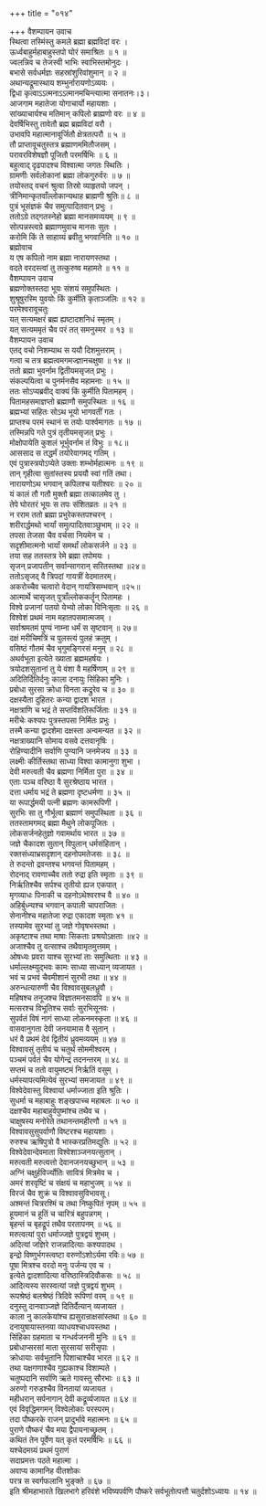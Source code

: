 +++
title = "०१४"

+++
वैशम्पायन उवाच  
स्थित्वा तस्मिंस्तु कमले ब्रह्मा ब्रह्मविदां वरः ।  
ऊर्ध्वबाहुर्महाबाहुस्तपो घोरं समाश्रितः ॥ १ ॥  
ज्वलन्निव च तेजस्वी भाभिः स्वाभिस्तमोनुदः ।  
बभासे सर्वधर्मज्ञः सहस्रांशुरिवांशुमान् ॥ २ ॥  
अथान्यद्रूमास्थाय शम्भुर्नारायणोऽव्ययः ।  
द्विधा कृत्वाऽऽत्मनाऽऽत्मानमचिन्त्यात्मा सनातनः।३।  
आजगाम महातेजा योगाचार्यो महायशाः ।  
सांख्याचार्यश्च मतिमान् कपिलो ब्राह्मणो वरः ॥ ४ ॥  
देवर्षिभिस्तु तावेतौ ब्रह्म ब्रह्मविदां वरौ ।  
उभावपि महात्मानावूर्जितौ क्षेत्रतत्परौ ॥ ५ ॥  
तौ प्राप्तावूचतुस्तत्र ब्रह्माणममितौजसम् ।  
परावरविशेषज्ञौ पूजितौ परमर्षिभिः ॥ ६ ॥  
बहुत्वाद् दृढपादश्च विश्वात्मा जगतः स्थितिः ।  
ग्रामणीः सर्वलोकानां ब्रह्मा लोकगुरुर्वरः ॥ ७ ॥  
तयोस्तद् वचनं श्रुत्वा तिस्रो व्याहृतयो जपन् ।  
त्रीनिमान्कृतवाँल्लोकान्यथाह ब्राह्मणी श्रुतिः॥ ८ ॥  
पुत्रं भूसंज्ञकं चैव समुत्पादितवान् प्रभुः ।  
ततोऽग्रे तद्गतस्नेहो ब्रह्मा मानसमव्ययम् ॥ ९ ॥  
सोत्पन्नस्त्वग्रे ब्रह्माणमुवाच मानसः सुतः ।  
करोमि किं ते साहाय्यं ब्रवीतु भगवानिति ॥ १० ॥  
ब्रह्मोवाच  
य एष कपिलो नाम ब्रह्मा नारायणस्तथा ।  
वदते वरदस्त्वां तु तत्कुरुष्व महामते ॥ ११ ॥  
वैशम्पायन उवाच  
ब्रह्मणोक्तस्तदा भूयः संशयं समुपस्थितः ।  
शुश्रूषुरस्मि युवयोः किं कुर्मीति कृताञ्जलिः ॥ १२ ॥  
परमेश्वरावूचतुः  
यत् सत्यमक्षरं ब्रह्म ह्यष्टादशनिधं स्मृतम् ।  
यत् सत्यममृतं चैव परं तत् समनुस्मर ॥ १३ ॥  
वैशम्पायन उवाच  
एतद् वचो निशम्याथ स ययौ दिशमुत्तराम् ।  
गत्वा च तत्र ब्रह्मत्वमगमज्ज्ञानचक्षुषा ॥ १४ ॥  
ततो ब्रह्मा भुवर्नाम द्वितीयमसृजत् प्रभुः ।  
संकल्पयित्वा च पुनर्मनसैव महामनाः ॥ १५ ॥  
ततः सोऽप्यब्रवीद् वाक्यं किं कुर्मीति पितामहम् ।  
पितामहसमाज्ञप्तो ब्रह्माणौ समुपस्थितः ॥ १६ ॥  
ब्रह्मभ्यां सहितः सोऽथ भूयो भागवतीं गतः ।  
प्राप्तश्च परमं स्थानं स तयोः पार्श्वमागतः ॥ १७ ॥  
तस्मिन्नपि गते पुत्रं तृतीयमसृजत् प्रभुः ।  
मोक्षोपायेति कुशलं भूर्भुवर्नाम तं विभुः ॥ १८॥  
आससाद स तद्धर्मं तयोरेवागमद् गतिम् ।  
एवं पुत्रास्त्रयोऽप्येते उक्ताः शम्भोर्महात्मनः ॥ १९ ॥  
तान् गृहीत्वा सुतांस्तस्य प्रययौ स्वां गतिं तथा।  
नारायणोऽथ भगवान् कपिलश्च यतीश्वरः ॥ २० ॥  
यं कालं तौ गतौ मुक्तौ ब्रह्मा तत्कालमेव तु ।  
तेपे घोरतरं भूयः स तपः संशितव्रतः ॥ २१ ॥  
न रराम ततो ब्रह्मा प्रभुरेकस्तपश्चरन् ।  
शरीरार्द्धमथो भार्यां समुत्पादितवाञ्छुभाम् ॥ २२ ॥  
तपसा तेजसा चैव वर्चसा नियमेन च ।  
सदृशीमात्मनो भार्यां समर्थां लोकसर्जने ॥ २३ ॥  
तया सह ततस्तत्र रेमे ब्रह्मा तपोमयः ।  
सृजन् प्रजापतीन् सर्वान्सागरान् सरितस्तथा ॥२४॥  
ततोऽसृजद् वै त्रिपदां गायत्रीं वेदमातरम्।  
अकरोच्चैव चत्वारो वेदान् गायत्रिसम्भवान् ॥२५॥  
आत्मार्थे चासृजत् पुत्राँल्लोककर्तॄन् पितामहः ।  
विश्वे प्रजानां पतयो येभ्यो लोका विनिःसृताः ॥ २६ ॥  
विश्वेशं प्रथमं नाम महातपसमात्मजम् ।  
सर्वाश्रमतमं पुण्यं नाम्ना धर्मं स सृष्टवान् ॥ २७॥  
दक्षं मरीचिमत्रिं च पुलस्त्यं पुलहं क्रतुम् ।  
वसिष्ठं गौतमं चैव भृगुमङ्गिरसं मनुम् ॥ २८ ॥  
अथर्वभूता इत्येते ख्याता ब्रह्ममहर्षयः ।  
त्रयोदशसुतानां तु ये वंशा वै महर्षिणाम् ॥ २९ ॥  
अदितिर्दितिर्दनुः काला दनायुः सिंहिका मुनिः ।  
प्रबोधा सुरसा क्रोधा विनता कद्रुरेव च ॥ ३० ॥  
दक्षस्यैता दुहितरः कन्या द्वादश भारत ।  
नक्षत्राणि च भद्रं ते सप्तविंशतिरूर्जिताः ॥ ३१ ॥  
मरीचेः कश्यपः पुत्रस्तपसा निर्मितः प्रभुः ।  
तस्मै कन्या द्वादशेमा दक्षस्ता अन्वमन्यत ॥ ३२ ॥  
नक्षत्राख्यानि सोमाय वसवे दत्तवानृषिः ।  
रोहिण्यादीनि सर्वाणि पुण्यानि जनमेजय ॥ ३३ ॥  
लक्ष्मीः कीर्तिस्तथा साध्या विश्वा कामानुगा शुभा ।  
देवी मरुत्वती चैव ब्रह्मणा निर्मिता पुरा ॥ ३४ ॥  
एताः पञ्च वरिष्ठा वै सुरश्रेष्ठाय भारत ।  
दत्ता धर्माय भद्रं ते ब्रह्मणा दृष्टधर्मणा ॥ ३५ ॥  
या रूपार्द्धमयी पत्नी ब्रह्मणः कामरूपिणी ।  
सुरभिः सा तु गौर्भूत्वा ब्रह्माणं समुपस्थिता ॥ ३६ ॥  
ततस्तामगमद् ब्रह्मा मैथुने लोकपूजितः ।  
लोकसर्जनहेतुज्ञो गवामर्थाय भारत ॥ ३७ ॥  
जज्ञे चैकादश सुतान् विपुलान् धर्मसंहितान् ।  
रक्तसंध्याभ्रसदृशान् दहनोपमतेजसः ॥ ३८ ॥  
ते रुदन्तो द्रवन्तश्च भगवन्तं पितामहम् ।  
रोदनाद् रावणाच्चैव ततो रुद्रा इति स्मृताः ॥ ३९ ॥  
निर्ऋतिश्चैव सर्पश्च तृतीयो ह्यज एकपात् ।  
मृगव्याधः पिनाकी च दहनोऽथेश्वरश्च वै ॥ ४० ॥  
अहिर्बुध्न्यश्च भगवान् कपाली चापराजितः ।  
सेनानीश्च महातेजा रुद्रा एकादश स्मृताः ४१ ॥  
तस्यामेव सुरभ्यां तु जज्ञे गोवृषभस्तथा ।  
अकृष्टाश्च तथा माषाः सिकताः प्रश्रयोऽक्षताः ॥४२ ॥  
अजाश्चैव तु वत्साश्च तथैवामृतमुत्तमम् ।  
ओषध्यः प्रवरा याश्च सुरभ्यां ताः समुत्थिताः ॥ ४३ ॥  
धर्माल्लक्ष्म्युद्भवः कामः साध्या साध्यान् व्यजायत ।  
भवं च प्रभवं चैवमीशानं सुरभी तथा ॥ ४४ ॥  
अरुन्धत्यारुणी चैव विश्वावसुबलध्रुवौ ।  
महिषश्च तनूजश्च विज्ञातमनसावपि ॥ ४५ ॥  
मत्सरश्च विभूतिश्च सर्वाः सुरभिसूनवः ।  
सुपर्वतं विषं नागं साध्या लोकनमस्कृता ॥ ४६ ॥  
वासवानुगता देवी जनयामास वै सुतान् ।  
धरं वै प्रथमं देवं द्वितीयं ध्रुवमव्ययम् ॥ ४७ ॥  
विश्वावसुं तृतीयं च चतुर्थं सोममीश्वरम् ।  
पञ्चमं पर्वतं चैव योगेन्द्रं तदनन्तरम् ॥ ४८ ॥  
सप्तमं च ततो वायुमष्टमं निर्ऋतिं वसुम् ।  
धर्मस्यापत्यमित्येवं सुरभ्यां समजायत ॥ ४९ ॥  
विश्वेदेवास्तु विश्वायां धर्माज्जाता इति श्रुतिः ।  
सुधर्मा च महाबाहुः शङ्खपाच्च महाबलः ॥ ५० ॥  
दक्षश्चैव महाबाहुर्वपुष्मांश्च तथैव च ।  
चाक्षुषस्य मनोरेते तथानन्तमहीरणौ ॥ ५१ ॥  
विश्वावसुसुपर्वाणौ विष्टरश्च महायशाः ।  
रुरुश्च ऋषिपुत्रो वै भास्करप्रतिमद्युतिः ॥ ५२ ॥  
विश्वेदेवान्देवमाता विश्वेशाञ्जनयत्सुतान् ।  
मरुत्वती मरुत्वत्तो देवानजनयच्छुभान् ॥ ५३ ॥  
अग्निं चक्षुर्हविर्ज्योतिः सावित्रं मित्रमेव च ।  
अमरं शरवृष्टिं च संक्षयं च महाभुजम् ॥ ५४ ॥  
विरजं चैव शुक्रं च विश्वावसुविभावसू।  
अश्मन्तं चित्ररश्मिं च तथा निष्कुपितं नृपम् ॥ ५५ ॥  
हूयमानं च हूतिं च चारित्रं बहुपन्नगम् ।  
बृहन्तं च बृहद्रूपं तथैव परतापनम् ॥ ५६ ॥  
मरुत्वत्यां पुरा धर्माज्जज्ञे पुत्रद्वयं शुभम् ।  
अदित्यां जज्ञिरे राजन्नादित्याः कश्यपादथ ।  
इन्द्रो विष्णुर्भगस्त्वष्टा वरुणोंऽशोऽर्यमा रविः॥ ५७ ॥  
पूषा मित्रश्च वरदो मनुः पर्जन्य एव च ।  
इत्येते द्वादशादित्या वरिष्ठास्त्रिदिवौकसः ॥ ५८ ॥  
आदित्यस्य सरस्वत्यां जज्ञे पुत्रद्वयं शुभम् ।  
रूपश्रेष्ठं बलश्रेष्ठं त्रिदिवे रूपिणां वरम् ॥ ५९ ॥  
दनुस्तु दानवाञ्जज्ञे दितिर्दैत्यान् व्यजायत ।  
काला नु कालकेयांश्च ह्यसुरान्राक्षसांस्तथा ॥ ६० ॥  
दनायुषायास्तनया व्याधयश्चाधयस्तथा ।  
सिंहिका ग्रहमाता च गन्धर्वजननी मुनिः ॥ ६१ ॥  
प्रबोधाप्सरसां माता सुरसायां सरीसृपाः ।  
क्रोधायाः सर्वभूतानि पिशाचाश्चैव भारत ॥ ६२ ॥  
तथा यक्षगणाश्चैव गुह्यकाश्च विशाम्पते ।  
चतुष्पदानि सर्वाणि ऋते गावस्तु सौरभाः ॥ ६३ ॥  
अरुणो गरुडश्चैव विनतायां व्यजायत ।  
महीधरान् सर्पनागान् देवी कद्रूर्व्यजायत ॥ ६४ ॥  
एवं विवृद्धिमगमन् विश्वेलोकाः परस्परम्।  
तदा पौष्करके राजन् प्रादुर्भावे महात्मनः ॥ ६५ ॥  
पुराणे पौष्करं चैव मया द्वैपायनाच्छ्रुतम् ।  
कथितं तेन पूर्वेण यत् कृतं परमर्षिभिः ॥ ६६ ॥  
यश्चेदमग्र्यं प्रथमं पुराणं  
सदाप्रमत्तः पठते महात्मा ।  
अवाप्य कामानिह वीतशोकः  
परत्र स स्वर्गफलानि भुङ्क्ते ॥ ६७ ॥  
इति श्रीमहाभारते खिलभागे हरिवंशे भविष्यपर्वणि पौष्करे सर्वभूतोत्पत्तौ चतुर्दशोऽध्यायः ॥ १४ ॥